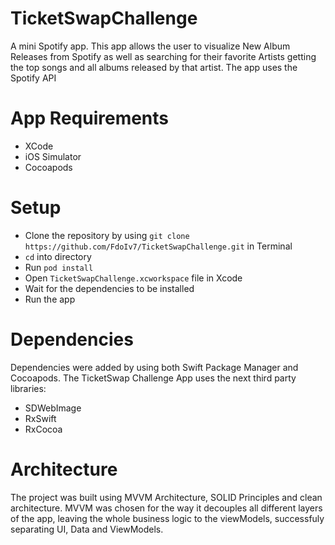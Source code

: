 # TicketSwapChallenge

A mini Spotify app. This app allows the user to visualize New Album Releases from Spotify as well as searching for their favorite Artists getting the top songs and all albums released by that artist.
The app uses the Spotify API

# App Requirements

- XCode
- iOS Simulator
- Cocoapods

# Setup
- Clone the repository by using `git clone https://github.com/FdoIv7/TicketSwapChallenge.git` in Terminal
- `cd` into directory
- Run `pod install`
- Open `TicketSwapChallenge.xcworkspace` file in Xcode
- Wait for the dependencies to be installed
- Run the app

# Dependencies

Dependencies were added by using both Swift Package Manager and Cocoapods. The TicketSwap Challenge App uses the next third party libraries: 
- SDWebImage
- RxSwift
- RxCocoa

# Architecture 

The project was built using MVVM Architecture, SOLID Principles and clean architecture. MVVM was chosen for the way it decouples all different layers of the app, leaving the whole business logic to the viewModels, successfuly separating UI, Data and ViewModels.

